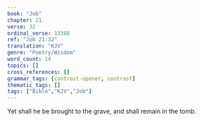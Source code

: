 ```yaml
---
book: "Job"
chapter: 21
verse: 32
ordinal_verse: 13388
ref: "Job 21:32"
translation: "KJV"
genre: "Poetry/Wisdom"
word_count: 14
topics: []
cross_references: []
grammar_tags: [contrast-opener, contrast]
thematic_tags: []
tags: ["Bible","KJV","Job"]
---
```

Yet shall he be brought to the grave, and shall remain in the tomb.
